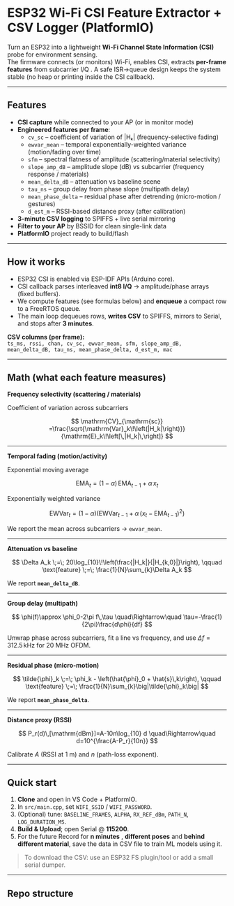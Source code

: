 # ESP32 Wi-Fi CSI Feature Extractor + CSV Logger (PlatformIO)

Turn an ESP32 into a lightweight **Wi-Fi Channel State Information (CSI)** probe for environment sensing.  
The firmware connects (or monitors) Wi-Fi, enables CSI, extracts **per-frame features** from subcarrier I/Q . A safe ISR→queue design keeps the system stable (no heap or printing inside the CSI callback).

---

## Features

- **CSI capture** while connected to your AP (or in monitor mode)
- **Engineered features per frame**:
  - `cv_sc` – coefficient of variation of |Hₖ| (frequency-selective fading)
  - `ewvar_mean` – temporal exponentially-weighted variance (motion/fading over time)
  - `sfm` – spectral flatness of amplitude (scattering/material selectivity)
  - `slope_amp_dB` – amplitude slope (dB) vs subcarrier (frequency response / materials)
  - `mean_delta_dB` – attenuation vs baseline scene
  - `tau_ns` – group delay from phase slope (multipath delay)
  - `mean_phase_delta` – residual phase after detrending (micro-motion / gestures)
  - `d_est_m` – RSSI-based distance proxy (after calibration)
- **3-minute CSV logging** to SPIFFS + live serial mirroring
- **Filter to your AP** by BSSID for clean single-link data
- **PlatformIO** project ready to build/flash

---

## How it works

- ESP32 CSI is enabled via ESP-IDF APIs (Arduino core).
- CSI callback parses interleaved **int8 I/Q** → amplitude/phase arrays (fixed buffers).
- We compute features (see formulas below) and **enqueue** a compact row to a FreeRTOS queue.
- The main loop dequeues rows, **writes CSV** to SPIFFS, mirrors to Serial, and stops after **3 minutes**.

**CSV columns (per frame):**  
`ts_ms, rssi, chan, cv_sc, ewvar_mean, sfm, slope_amp_dB, mean_delta_dB, tau_ns, mean_phase_delta, d_est_m, mac`

---

## Math (what each feature measures)

**Frequency selectivity (scattering / materials)**

Coefficient of variation across subcarriers

$$
\mathrm{CV}_{\mathrm{sc}}
=\frac{\sqrt{\mathrm{Var}_k\!\left(|H_k|\right)}}
       {\mathrm{E}_k\!\left[\,|H_k|\,\right]}
$$


---

**Temporal fading (motion/activity)**

Exponential moving average

$$
\mathrm{EMA}_t=(1-\alpha)\,\mathrm{EMA}_{t-1}+\alpha\,x_t
$$

Exponentially weighted variance

$$
\mathrm{EWVar}_t=(1-\alpha)\Big(\mathrm{EWVar}_{t-1}+\alpha\,(x_t-\mathrm{EMA}_{t-1})^2\Big)
$$

We report the mean across subcarriers → `ewvar_mean`.

---

**Attenuation vs baseline**

$$
\Delta A_k \;=\; 20\log_{10}\!\left(\frac{|H_k|}{|H_{k,0}|}\right),
\qquad
\text{feature} \;=\; \frac{1}{N}\sum_{k}\Delta A_k
$$

We report **`mean_delta_dB`**.


---

**Group delay (multipath)**

$$
\phi(f)\approx \phi_0-2\pi f\,\tau
\quad\Rightarrow\quad
\tau=-\frac{1}{2\pi}\frac{d\phi}{df}
$$

Unwrap phase across subcarriers, fit a line vs frequency, and use $\Delta f=312.5\,\text{kHz}$ for 20 MHz OFDM.

---

**Residual phase (micro-motion)**

$$
\tilde{\phi}_k \;=\; \phi_k - \left(\hat{\phi}_0 + \hat{s}\,k\right),
\qquad
\text{feature} \;=\; \frac{1}{N}\sum_{k}\big|\tilde{\phi}_k\big|
$$

We report **`mean_phase_delta`**.


---

**Distance proxy (RSSI)**

$$
P_r(d)\,[\mathrm{dBm}]=A-10n\log_{10} d
\quad\Rightarrow\quad
d=10^{\frac{A-P_r}{10n}}
$$

Calibrate $A$ (RSSI at 1 m) and $n$ (path-loss exponent).


---

## Quick start

1. **Clone** and open in VS Code + PlatformIO.  
2. In `src/main.cpp`, set `WIFI_SSID` / `WIFI_PASSWORD`.  
3. (Optional) tune: `BASELINE_FRAMES`, `ALPHA`, `RX_REF_dBm`, `PATH_N`, `LOG_DURATION_MS`.  
4. **Build & Upload**; open Serial @ **115200**.  
5. For the future Record for **n minutes** , **different poses** and **behind different material**, save the data in CSV file to train ML models using it.

> To download the CSV: use an ESP32 FS plugin/tool or add a small serial dumper.

---

## Repo structure


